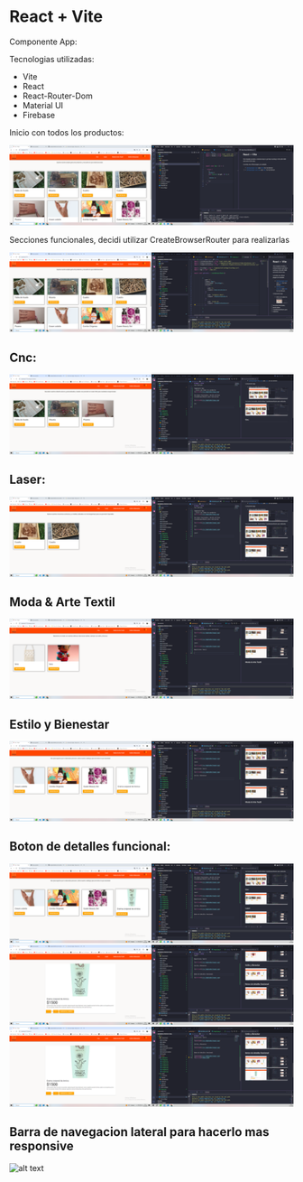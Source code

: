 # React + Vite



Componente App:

Tecnologias utilizadas:

- Vite
- React
- React-Router-Dom
- Material UI
- Firebase 




Inicio con todos los productos:

![alt text](/src/imgReadme/image.png)

Secciones funcionales, decidi utilizar CreateBrowserRouter para realizarlas

![alt text](/src/imgReadme/image2.png)

Cnc:
-
![alt text](/src/imgReadme/image3.png)

Laser:
-
![alt text](/src/imgReadme/image4.png)

Moda & Arte Textil
-
![alt text](/src/imgReadme/image5.png)

Estilo y Bienestar
-
![alt text](/src/imgReadme/image6.png)


Boton de detalles funcional:
-
![alt text](/src/imgReadme/image7.png)
![alt text](/src/imgReadme/image8.png)
![alt text](/src/imgReadme/image9.png)

Barra de navegacion lateral para hacerlo mas responsive
-
![alt text](/src/imgReadme/image10.png)

